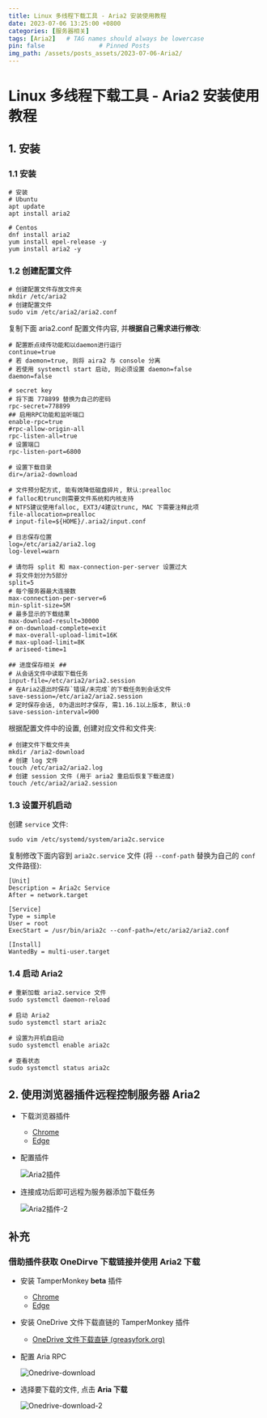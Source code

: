 ```yaml
---
title: Linux 多线程下载工具 - Aria2 安装使用教程
date: 2023-07-06 13:25:00 +0800
categories: [服务器相关]
tags: [Aria2]   # TAG names should always be lowercase
pin: false               # Pinned Posts
img_path: /assets/posts_assets/2023-07-06-Aria2/
---
```

# Linux 多线程下载工具 - Aria2 安装使用教程

## 1. 安装

### 1.1 安装

```shell
# 安装
# Ubuntu
apt update
apt install aria2

# Centos
dnf install aria2					
yum install epel-release -y
yum install aria2 -y
```

### 1.2 创建配置文件

```shell
# 创建配置文件存放文件夹
mkdir /etc/aria2
# 创建配置文件
sudo vim /etc/aria2/aria2.conf
```

复制下面 aria2.conf 配置文件内容, 并**根据自己需求进行修改**:

```shell
# 配置断点续传功能和以daemon进行运行
continue=true
# 若 daemon=true, 则将 aira2 与 console 分离
# 若使用 systemctl start 启动, 则必须设置 daemon=false
daemon=false
 
# secret key
# 将下面 778899 替换为自己的密码
rpc-secret=778899
## 启用RPC功能和监听端口
enable-rpc=true
#rpc-allow-origin-all
rpc-listen-all=true
# 设置端口
rpc-listen-port=6800
 
# 设置下载目录
dir=/aria2-download

# 文件预分配方式, 能有效降低磁盘碎片, 默认:prealloc
# falloc和trunc则需要文件系统和内核支持
# NTFS建议使用falloc, EXT3/4建议trunc, MAC 下需要注释此项
file-allocation=prealloc
# input-file=${HOME}/.aria2/input.conf

# 日志保存位置
log=/etc/aria2/aria2.log
log-level=warn

# 请勿将 split 和 max-connection-per-server 设置过大
# 将文件划分为5部分
split=5
# 每个服务器最大连接数
max-connection-per-server=6
min-split-size=5M
# 最多显示的下载结果
max-download-result=30000
# on-download-complete=exit
# max-overall-upload-limit=16K
# max-upload-limit=8K
# ariseed-time=1

## 进度保存相关 ##
# 从会话文件中读取下载任务
input-file=/etc/aria2/aria2.session
# 在Aria2退出时保存`错误/未完成`的下载任务到会话文件
save-session=/etc/aria2/aria2.session
# 定时保存会话, 0为退出时才保存, 需1.16.1以上版本, 默认:0
save-session-interval=900
```

根据配置文件中的设置, 创建对应文件和文件夹:

```shell
# 创建文件下载文件夹
mkdir /aria2-download
# 创建 log 文件
touch /etc/aria2/aria2.log
# 创建 session 文件 (用于 aria2 重启后恢复下载进度)
touch /etc/aria2/aria2.session
```

### 1.3 设置开机启动

创建 `service` 文件:

```shell
sudo vim /etc/systemd/system/aria2c.service
```

复制修改下面内容到 `aria2c.service` 文件 (将 `--conf-path` 替换为自己的 `conf` 文件路径):

```shell
[Unit]
Description = Aria2c Service
After = network.target
 
[Service]
Type = simple
User = root
ExecStart = /usr/bin/aria2c --conf-path=/etc/aria2/aria2.conf
 
[Install]
WantedBy = multi-user.target
```

### 1.4 启动 Aria2

```shell
# 重新加载 aria2.service 文件
sudo systemctl daemon-reload

# 启动 Aria2
sudo systemctl start aria2c

# 设置为开机自启动
sudo systemctl enable aria2c

# 查看状态
sudo systemctl status aria2c
```

## 2. 使用浏览器插件远程控制服务器 Aria2

* 下载浏览器插件

  * [Chrome](https://chrome.google.com/webstore/detail/aria2-explorer/mpkodccbngfoacfalldjimigbofkhgjn)
  * [Edge](edge://extensions/?id=jjfgljkjddpcpfapejfkelkbjbehagbh)

* 配置插件

  ![Aria2插件](./assets/Aria2%E6%8F%92%E4%BB%B6.png)

* 连接成功后即可远程为服务器添加下载任务

  ![Aria2插件-2](./assets/Aria2%E6%8F%92%E4%BB%B6-2.png)

## 补充

### 借助插件获取 OneDirve 下载链接并使用 Aria2 下载

* 安装 TamperMonkey **beta** 插件

  * [Chrome](https://chrome.google.com/webstore/detail/tampermonkey-beta/gcalenpjmijncebpfijmoaglllgpjagf?hl=en-US)
  * [Edge](https://microsoftedge.microsoft.com/addons/detail/tampermonkey-beta/fcmfnpggmnlmfebfghbfnillijihnkoh?hl=en-US)

* 安装  OneDrive 文件下载直链的 TamperMonkey 插件

  * [OneDrive 文件下载直链 (greasyfork.org)](https://greasyfork.org/zh-CN/scripts/432415-onedrive-文件下载直链)

* 配置 Aria RPC

  ![Onedrive-download](./assets/Onedrive-download.png)

* 选择要下载的文件, 点击 **Aria 下载**

  ![Onedrive-download-2](./assets/Onedrive-download-2.png)